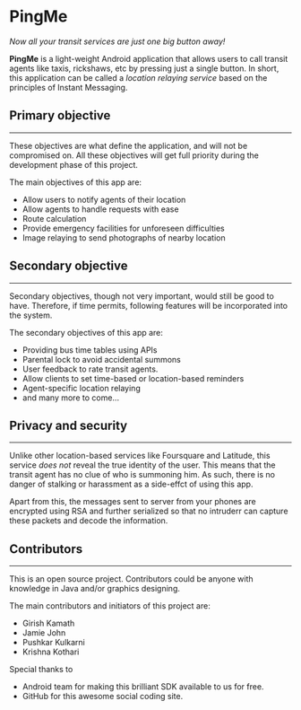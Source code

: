# PingMe #
*Now all your transit services are just one big button away!*

**PingMe** is a light-weight Android application that allows users to call transit agents like taxis, rickshaws, etc by pressing just a single button. In short, this application can be called a *location relaying service* based on the principles of Instant Messaging. 

## Primary objective ##

----------

These objectives are what define the application, and will not be compromised on. All these objectives will get full priority during the development phase of this project.

The main objectives of this app are:

* Allow users to notify agents of their location
* Allow agents to handle requests with ease
* Route calculation
* Provide emergency facilities for unforeseen difficulties
* Image relaying to send photographs of nearby location

## Secondary objective ##

----------

Secondary objectives, though not very important, would still be good to have. Therefore, if time permits, following features will be incorporated into the system.

The secondary objectives of this app are:

* Providing bus time tables using APIs
* Parental lock to avoid accidental summons
* User feedback to rate transit agents.
* Allow clients to set time-based or location-based reminders
* Agent-specific location relaying
* and many more to come...

## Privacy and security ##

----------

Unlike other location-based services like Foursquare and Latitude, this service *does not* reveal the true identity of the user. This means that the transit agent has no clue of who is summoning him. As such, there is no danger of stalking or harassment as a side-effct of using this app.

Apart from this, the messages sent to server from your phones are encrypted using RSA and further serialized so that no intruderr can capture these packets and decode the information.

## Contributors ##

----
This is an open source project. Contributors could be anyone with knowledge in Java and/or graphics designing.

The main contributors and initiators of this project are:

* Girish Kamath
* Jamie John
* Pushkar Kulkarni
* Krishna Kothari

Special thanks to 

* Android team for making this brilliant SDK available to us for free.
* GitHub for this awesome social coding site.